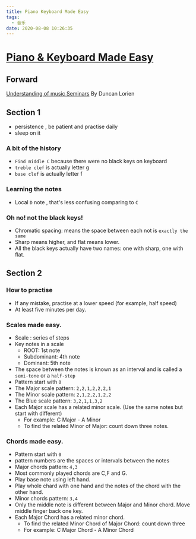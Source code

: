 ```yaml
---
title: Piano Keyboard Made Easy
tags:
  - 音乐
date: 2020-08-08 10:26:35
---
```


# [Piano & Keyboard Made Easy](https://www.pianoandkeyboardmadeeasy.com)

## Forward
[Understanding of music Seminars](https://understandingofmusic.com) By  Duncan Lorien

## Section 1

* persistence , be patient and practise daily
* sleep on it

### A bit of the history
* `Find middle C` because there were no black keys on keyboard
* `treble clef` is actually letter g
* `base clef` is actually letter f

### Learning the notes
* Local `D` note , that's less confusing comparing to `C`

### Oh no! not the black keys!
* Chromatic spacing: means the space between each not is `exactly the same` 
* Sharp means higher, and flat means lower.
* All the black keys actually have two names: one with sharp, one with flat.

## Section 2

### How to practise
* If any mistake, practise at a lower speed (for example, half speed)
* At least five minutes per day.

### Scales made easy.
* Scale : series of steps
* Key notes in a scale
    * ROOT: 1st note 
    * Subdominant: 4th note 
    * Dominant: 5th note 
* The space between the notes is known as an interval and is called a `semi-tone` or a `half-step`
* Pattern start with `0`
* The Major scale pattern: `2,2,1,2,2,2,1`
* The Minor scale pattern: `2,1,2,2,1,2,2`
* The Blue scale pattern: `3,2,1,1,3,2`
* Each Major scale has a related minor scale. (Use the same notes but start with different)
    * For example: C Major - A Minor
    * To find the related Minor of Major: count down three notes.
    
### Chords made easy.
* Pattern start with `0`
* pattern numbers are the spaces or intervals between the notes
* Major chords pattern: `4,3` 
* Most commonly played chords are C,F and G.
* Play base note using left hand.
* Play whole chard with one hand and the notes of the chord with the other hand. 
* Minor chords pattern: `3,4` 
* Only the middle note is different between Major and Minor chord. Move middle finger back one key.
* Each Major Chord has a related minor chord. 
    * To find the related Minor Chord of Major Chord: count down three 
    * For example: C Major Chord - A Minor Chord
